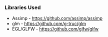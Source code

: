 ### Libraries Used

* Assimp - <https://github.com/assimp/assimp>
* glm - <https://github.com/g-truc/glm>
* EGL/GLFW - <https://github.com/glfw/glfw>
